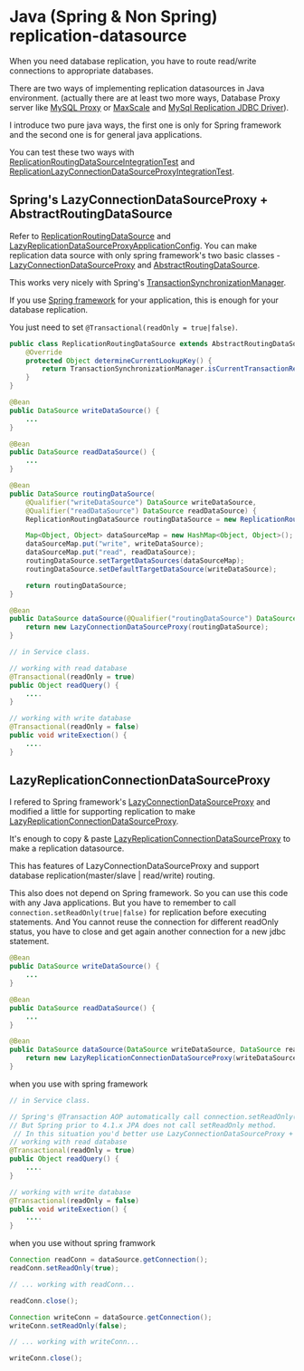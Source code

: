 # Java (Spring & Non Spring) replication-datasource

When you need database replication, you have to route read/write connections to appropriate databases.

There are two ways of implementing replication datasources in Java environment.
(actually there are at least two more ways, Database Proxy server like [MySQL Proxy](http://dev.mysql.com/doc/mysql-proxy/en/) or [MaxScale](https://github.com/mariadb-corporation/MaxScale) and [MySql Replication JDBC Driver](http://dev.mysql.com/doc/connector-j/en/connector-j-master-slave-replication-connection.html)).

I introduce two pure java ways, the first one is only for Spring framework and the second one is for general java applications.

You can test these two ways with [ReplicationRoutingDataSourceIntegrationTest](https://github.com/kwon37xi/replication-datasource/blob/master/src/test/java/kr/pe/kwonnam/replicationdatasource/ReplicationRoutingDataSourceIntegrationTest.java)
and [ReplicationLazyConnectionDataSourceProxyIntegrationTest](https://github.com/kwon37xi/replication-datasource/blob/master/src/test/java/kr/pe/kwonnam/replicationdatasource/ReplicationLazyConnectionDataSourceProxyIntegrationTest.java).

## Spring's LazyConnectionDataSourceProxy + AbstractRoutingDataSource

Refer to [ReplicationRoutingDataSource](https://github.com/kwon37xi/replication-datasource/blob/master/src/test/java/kr/pe/kwonnam/replicationdatasource/routingdatasource/ReplicationRoutingDataSource.java) and [LazyReplicationDataSourceProxyApplicationConfig](https://github.com/kwon37xi/replication-datasource/blob/master/src/test/java/kr/pe/kwonnam/replicationdatasource/config/LazyReplicationDataSourceProxyApplicationConfig.java).
You can make replication data source with only spring framework's two basic classes - [LazyConnectionDataSourceProxy](https://github.com/spring-projects/spring-framework/blob/master/spring-jdbc/src/main/java/org/springframework/jdbc/datasource/LazyConnectionDataSourceProxy.java) and [AbstractRoutingDataSource](https://github.com/spring-projects/spring-framework/blob/master/spring-jdbc/src/main/java/org/springframework/jdbc/datasource/lookup/AbstractRoutingDataSource.java).

This works very nicely with Spring's [TransactionSynchronizationManager](http://docs.spring.io/spring-framework/docs/current/javadoc-api/org/springframework/transaction/support/TransactionSynchronizationManager.html).

If you use [Spring framework]() for your application, this is enough for your database replication.

You just need to set `@Transactional(readOnly = true|false)`.

```java
public class ReplicationRoutingDataSource extends AbstractRoutingDataSource {
    @Override
    protected Object determineCurrentLookupKey() {
        return TransactionSynchronizationManager.isCurrentTransactionReadOnly() ? "read" : "write";
    }
}

@Bean
public DataSource writeDataSource() {
    ...
}

@Bean
public DataSource readDataSource() {
    ...
}

@Bean
public DataSource routingDataSource(
    @Qualifier("writeDataSource") DataSource writeDataSource,
    @Qualifier("readDataSource") DataSource readDataSource) {
    ReplicationRoutingDataSource routingDataSource = new ReplicationRoutingDataSource();

    Map<Object, Object> dataSourceMap = new HashMap<Object, Object>();
    dataSourceMap.put("write", writeDataSource);
    dataSourceMap.put("read", readDataSource);
    routingDataSource.setTargetDataSources(dataSourceMap);
    routingDataSource.setDefaultTargetDataSource(writeDataSource);

    return routingDataSource;
}

@Bean
public DataSource dataSource(@Qualifier("routingDataSource") DataSource routingDataSource) {
    return new LazyConnectionDataSourceProxy(routingDataSource);
}

// in Service class.

// working with read database
@Transactional(readOnly = true)
public Object readQuery() {
    ....
}

// working with write database
@Transactional(readOnly = false)
public void writeExection() {
    ....
}
```

## LazyReplicationConnectionDataSourceProxy

I refered to Spring framework's [LazyConnectionDataSourceProxy](https://github.com/spring-projects/spring-framework/blob/master/spring-jdbc/src/main/java/org/springframework/jdbc/datasource/LazyConnectionDataSourceProxy.java) and modified a little for supporting replication
to make [LazyReplicationConnectionDataSourceProxy](https://github.com/kwon37xi/replication-datasource/blob/master/src/main/java/kr/pe/kwonnam/rezyreplicationdatasourceproxy/LazyReplicationConnectionDataSourceProxy.java).

It's enough to copy & paste [LazyReplicationConnectionDataSourceProxy](https://github.com/kwon37xi/replication-datasource/blob/master/src/main/java/kr/pe/kwonnam/rezyreplicationdatasourceproxy/LazyReplicationConnectionDataSourceProxy.java)
to make a replication datasource.

This has features of LazyConnectionDataSourceProxy and support database replication(master/slave | read/write) routing.

This also does not depend on Spring framework. So you can use this code with any Java applications.
But you have to remember to call `connection.setReadOnly(true|false)` for replication before executing statements.
And You cannot reuse the connection for different readOnly status, you have to close and get again another connection for a new jdbc statement.

```java
@Bean
public DataSource writeDataSource() {
    ...
}

@Bean
public DataSource readDataSource() {
    ...
}

@Bean
public DataSource dataSource(DataSource writeDataSource, DataSource readDataSource) {
    return new LazyReplicationConnectionDataSourceProxy(writeDataSource, readDataSource);
}
```

when you use with spring framework
```java
// in Service class.

// Spring's @Transaction AOP automatically call connection.setReadOnly(true|false).
// But Spring prior to 4.1.x JPA does not call setReadOnly method.
 // In this situation you'd better use LazyConnectionDataSourceProxy + AbstractRoutingDataSource.
// working with read database
@Transactional(readOnly = true)
public Object readQuery() {
    ....
}

// working with write database
@Transactional(readOnly = false)
public void writeExection() {
    ....
}
```

when you use without spring framwork
```java
Connection readConn = dataSource.getConnection();
readConn.setReadOnly(true);

// ... working with readConn...

readConn.close();

Connection writeConn = dataSource.getConnection();
writeConn.setReadOnly(false);

// ... working with writeConn...

writeConn.close();
```